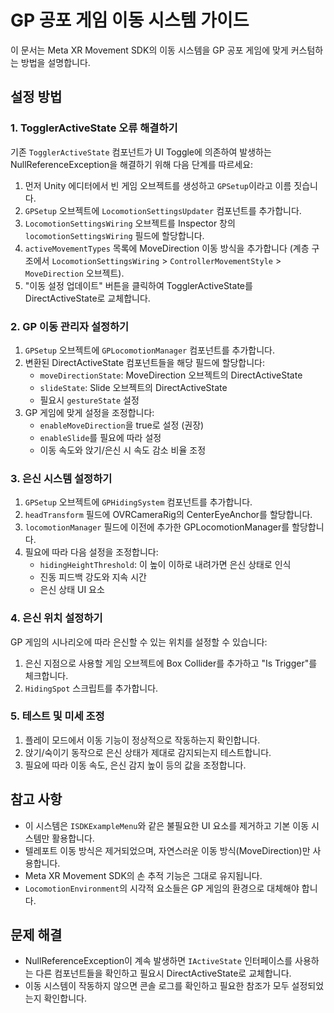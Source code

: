# GP 공포 게임 이동 시스템 가이드

이 문서는 Meta XR Movement SDK의 이동 시스템을 GP 공포 게임에 맞게 커스텀하는 방법을 설명합니다.

## 설정 방법

### 1. TogglerActiveState 오류 해결하기

기존 `TogglerActiveState` 컴포넌트가 UI Toggle에 의존하여 발생하는 NullReferenceException을 해결하기 위해 다음 단계를 따르세요:

1. 먼저 Unity 에디터에서 빈 게임 오브젝트를 생성하고 `GPSetup`이라고 이름 짓습니다.
2. `GPSetup` 오브젝트에 `LocomotionSettingsUpdater` 컴포넌트를 추가합니다.
3. `LocomotionSettingsWiring` 오브젝트를 Inspector 창의 `locomotionSettingsWiring` 필드에 할당합니다.
4. `activeMovementTypes` 목록에 MoveDirection 이동 방식을 추가합니다 (계층 구조에서 `LocomotionSettingsWiring` > `ControllerMovementStyle` > `MoveDirection` 오브젝트).
5. "이동 설정 업데이트" 버튼을 클릭하여 TogglerActiveState를 DirectActiveState로 교체합니다.

### 2. GP 이동 관리자 설정하기

1. `GPSetup` 오브젝트에 `GPLocomotionManager` 컴포넌트를 추가합니다.
2. 변환된 DirectActiveState 컴포넌트들을 해당 필드에 할당합니다:
   - `moveDirectionState`: MoveDirection 오브젝트의 DirectActiveState
   - `slideState`: Slide 오브젝트의 DirectActiveState
   - 필요시 `gestureState` 설정
3. GP 게임에 맞게 설정을 조정합니다:
   - `enableMoveDirection`을 true로 설정 (권장)
   - `enableSlide`를 필요에 따라 설정
   - 이동 속도와 앉기/은신 시 속도 감소 비율 조정

### 3. 은신 시스템 설정하기

1. `GPSetup` 오브젝트에 `GPHidingSystem` 컴포넌트를 추가합니다.
2. `headTransform` 필드에 OVRCameraRig의 CenterEyeAnchor를 할당합니다.
3. `locomotionManager` 필드에 이전에 추가한 GPLocomotionManager를 할당합니다.
4. 필요에 따라 다음 설정을 조정합니다:
   - `hidingHeightThreshold`: 이 높이 이하로 내려가면 은신 상태로 인식
   - 진동 피드백 강도와 지속 시간
   - 은신 상태 UI 요소

### 4. 은신 위치 설정하기

GP 게임의 시나리오에 따라 은신할 수 있는 위치를 설정할 수 있습니다:

1. 은신 지점으로 사용할 게임 오브젝트에 Box Collider를 추가하고 "Is Trigger"를 체크합니다.
2. `HidingSpot` 스크립트를 추가합니다.

### 5. 테스트 및 미세 조정

1. 플레이 모드에서 이동 기능이 정상적으로 작동하는지 확인합니다.
2. 앉기/숙이기 동작으로 은신 상태가 제대로 감지되는지 테스트합니다.
3. 필요에 따라 이동 속도, 은신 감지 높이 등의 값을 조정합니다.

## 참고 사항

- 이 시스템은 `ISDKExampleMenu`와 같은 불필요한 UI 요소를 제거하고 기본 이동 시스템만 활용합니다.
- 텔레포트 이동 방식은 제거되었으며, 자연스러운 이동 방식(MoveDirection)만 사용합니다.
- Meta XR Movement SDK의 손 추적 기능은 그대로 유지됩니다.
- `LocomotionEnvironment`의 시각적 요소들은 GP 게임의 환경으로 대체해야 합니다.

## 문제 해결

- NullReferenceException이 계속 발생하면 `IActiveState` 인터페이스를 사용하는 다른 컴포넌트들을 확인하고 필요시 DirectActiveState로 교체합니다.
- 이동 시스템이 작동하지 않으면 콘솔 로그를 확인하고 필요한 참조가 모두 설정되었는지 확인합니다. 